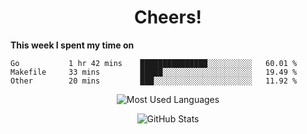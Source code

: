 <h1 align="center">Cheers!</h1>

**This week I spent my time on**
<!--START_SECTION:waka-->

```text
Go           1 hr 42 mins    ███████████████░░░░░░░░░░   60.01 %
Makefile     33 mins         █████░░░░░░░░░░░░░░░░░░░░   19.49 %
Other        20 mins         ███░░░░░░░░░░░░░░░░░░░░░░   11.92 %
```

<!--END_SECTION:waka-->

<p align="center"><img src="https://github-readme-stats.vercel.app/api/top-langs/?username=thnkrn&layout=compact&hide=html&theme=tokyonight" alt="Most Used Languages" /></p>

<p align="center"><img src="https://github-readme-stats.vercel.app/api?username=thnkrn&show_icons=true&count_private=true&theme=tokyonight" alt="GitHub Stats" /></p>

<!-- <p align="center"><a href="https://wakatime.com"><img src="https://wakatime.com/share/@thnkrn/40092326-d1bd-471b-89da-9a7c63939402.png" /></p>
 -->
